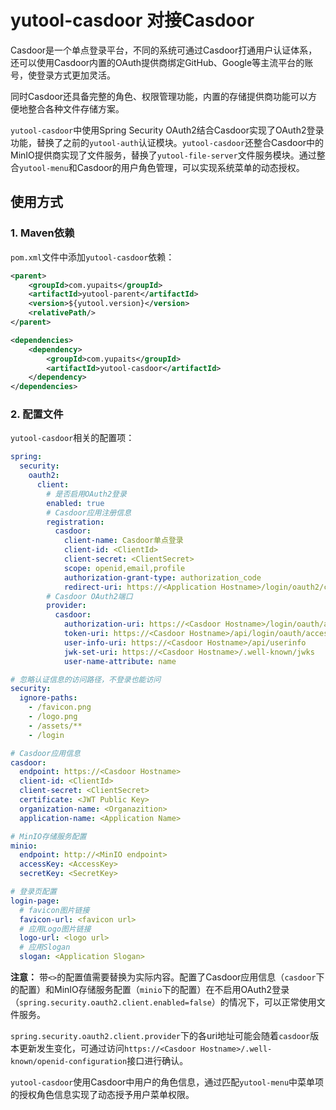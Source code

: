 # yutool-casdoor 对接Casdoor

Casdoor是一个单点登录平台，不同的系统可通过Casdoor打通用户认证体系，还可以使用Casdoor内置的OAuth提供商绑定GitHub、Google等主流平台的账号，使登录方式更加灵活。

同时Casdoor还具备完整的角色、权限管理功能，内置的存储提供商功能可以方便地整合各种文件存储方案。

`yutool-casdoor`中使用Spring Security OAuth2结合Casdoor实现了OAuth2登录功能，替换了之前的`yutool-auth`认证模块。`yutool-casdoor`还整合Casdoor中的MinIO提供商实现了文件服务，替换了`yutool-file-server`文件服务模块。通过整合`yutool-menu`和Casdoor的用户角色管理，可以实现系统菜单的动态授权。

## 使用方式

### 1. Maven依赖

`pom.xml`文件中添加`yutool-casdoor`依赖：

```xml
<parent>
    <groupId>com.yupaits</groupId>
    <artifactId>yutool-parent</artifactId>
    <version>${yutool.version}</version>
    <relativePath/>
</parent>

<dependencies>
    <dependency>
        <groupId>com.yupaits</groupId>
        <artifactId>yutool-casdoor</artifactId>
    </dependency>
</dependencies>
```

### 2. 配置文件

`yutool-casdoor`相关的配置项：

```yaml
spring:
  security:
    oauth2:
      client:
        # 是否启用OAuth2登录
        enabled: true
        # Casdoor应用注册信息
        registration:
          casdoor:
            client-name: Casdoor单点登录
            client-id: <ClientId>
            client-secret: <ClientSecret>
            scope: openid,email,profile
            authorization-grant-type: authorization_code
            redirect-uri: https://<Application Hostname>/login/oauth2/code/casdoor
        # Casdoor OAuth2端口
        provider:
          casdoor:
            authorization-uri: https://<Casdoor Hostname>/login/oauth/authorize
            token-uri: https://<Casdoor Hostname>/api/login/oauth/access_token
            user-info-uri: https://<Casdoor Hostname>/api/userinfo
            jwk-set-uri: https://<Casdoor Hostname>/.well-known/jwks
            user-name-attribute: name

# 忽略认证信息的访问路径，不登录也能访问
security:
  ignore-paths:
    - /favicon.png
    - /logo.png
    - /assets/**
    - /login

# Casdoor应用信息
casdoor:
  endpoint: https://<Casdoor Hostname>
  client-id: <ClientId>
  client-secret: <ClientSecret>
  certificate: <JWT Public Key>
  organization-name: <Organazition>
  application-name: <Application Name>

# MinIO存储服务配置
minio:
  endpoint: http://<MinIO endpoint>
  accessKey: <AccessKey>
  secretKey: <SecretKey>

# 登录页配置
login-page:
  # favicon图片链接
  favicon-url: <favicon url>
  # 应用Logo图片链接
  logo-url: <logo url>
  # 应用Slogan
  slogan: <Application Slogan>

```

**注意：** 带`<>`的配置值需要替换为实际内容。配置了Casdoor应用信息（`casdoor`下的配置）和MinIO存储服务配置（`minio`下的配置）在不启用OAuth2登录（`spring.security.oauth2.client.enabled=false`）的情况下，可以正常使用文件服务。

`spring.security.oauth2.client.provider`下的各uri地址可能会随着`casdoor`版本更新发生变化，可通过访问`https://<Casdoor Hostname>/.well-known/openid-configuration`接口进行确认。

`yutool-casdoor`使用Casdoor中用户的角色信息，通过匹配`yutool-menu`中菜单项的授权角色信息实现了动态授予用户菜单权限。